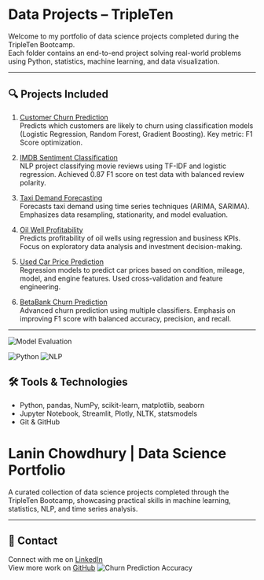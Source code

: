 # Data Projects – TripleTen

Welcome to my portfolio of data science projects completed during the TripleTen Bootcamp.  
Each folder contains an end-to-end project solving real-world problems using Python, statistics, machine learning, and data visualization.

---


## 🔍 Projects Included

1. [Customer Churn Prediction](./Customer_Churn_Prediction)  
   Predicts which customers are likely to churn using classification models (Logistic Regression, Random Forest, Gradient Boosting). Key metric: F1 Score optimization.

2. [IMDB Sentiment Classification](./IMDB_Sentiment_Classification)  
   NLP project classifying movie reviews using TF-IDF and logistic regression. Achieved 0.87 F1 score on test data with balanced review polarity.

3. [Taxi Demand Forecasting](./Taxi_Demand_and_Forecasting)  
   Forecasts taxi demand using time series techniques (ARIMA, SARIMA). Emphasizes data resampling, stationarity, and model evaluation.

4. [Oil Well Profitability](./Oil_Well_Profitability)  
   Predicts profitability of oil wells using regression and business KPIs. Focus on exploratory data analysis and investment decision-making.

5. [Used Car Price Prediction](./Used_Car_Price)  
   Regression models to predict car prices based on condition, mileage, model, and engine features. Used cross-validation and feature engineering.

6. [BetaBank Churn Prediction](./BetaBank_Churn_Prdiction)  
   Advanced churn prediction using multiple classifiers. Emphasis on improving F1 score with balanced accuracy, precision, and recall.

---
![Model Evaluation](./model_evaluation_curves.png)

![Python](https://img.shields.io/badge/Python-3.8%2B-blue) ![NLP](https://img.shields.io/badge/NLP-TF--IDF%20|%20LogReg-yellow)


## 🛠️ Tools & Technologies

- Python, pandas, NumPy, scikit-learn, matplotlib, seaborn  
- Jupyter Notebook, Streamlit, Plotly, NLTK, statsmodels  
- Git & GitHub

# Lanin Chowdhury | Data Science Portfolio

A curated collection of data science projects completed through the TripleTen Bootcamp, showcasing practical skills in machine learning, statistics, NLP, and time series analysis.


---

## 🔗 Contact

Connect with me on [LinkedIn](https://www.linkedin.com/in/laninchowdhury)  
View more work on [GitHub](https://github.com/laninchowdhury)
![Churn Prediction Accuracy](churn_chart.png)
